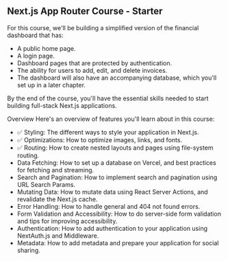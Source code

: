 ## Next.js App Router Course - Starter

For this course, we'll be building a simplified version of the financial dashboard that has:

- A public home page.
- A login page.
- Dashboard pages that are protected by authentication.
- The ability for users to add, edit, and delete invoices.
- The dashboard will also have an accompanying database, which you'll set up in a later chapter.

By the end of the course, you'll have the essential skills needed to start building full-stack Next.js applications.

Overview
Here's an overview of features you'll learn about in this course:

- ✅ Styling: The different ways to style your application in Next.js.
- ✅ Optimizations: How to optimize images, links, and fonts.
- ✅ Routing: How to create nested layouts and pages using file-system routing.
- Data Fetching: How to set up a database on Vercel, and best practices for fetching and streaming.
- Search and Pagination: How to implement search and pagination using URL Search Params.
- Mutating Data: How to mutate data using React Server Actions, and revalidate the Next.js cache.
- Error Handling: How to handle general and 404 not found errors.
- Form Validation and Accessibility: How to do server-side form validation and tips for improving accessibility.
- Authentication: How to add authentication to your application using NextAuth.js and Middleware.
- Metadata: How to add metadata and prepare your application for social sharing.
